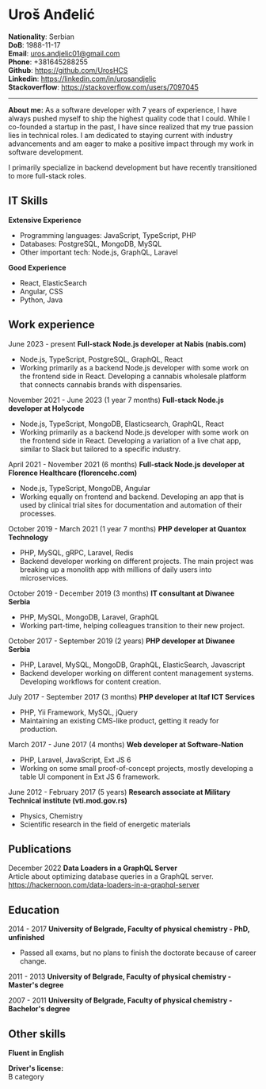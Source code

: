 # Uroš Anđelić

**Nationality**: Serbian  
**DoB**: 1988-11-17  
**Email**: uros.andjelic01@gmail.com  
**Phone**: +381645288255  
**Github**: https://github.com/UrosHCS  
**Linkedin**: https://linkedin.com/in/urosandjelic  
**Stackoverflow**: https://stackoverflow.com/users/7097045

---

**About me:**
As a software developer with 7 years of experience, I have always pushed myself to ship the highest quality code that I could. While I co-founded a startup in the past, I have since realized that my true passion lies in technical roles. I am dedicated to staying current with industry advancements and am eager to make a positive impact through my work in software development.

I primarily specialize in backend development but have recently transitioned to more full-stack roles.

## IT Skills

**Extensive Experience**

- Programming languages: JavaScript, TypeScript, PHP
- Databases: PostgreSQL, MongoDB, MySQL
- Other important tech: Node.js, GraphQL, Laravel

**Good Experience**

- React, ElasticSearch
- Angular, CSS
- Python, Java

## Work experience

June 2023 - present **Full-stack Node.js developer at Nabis (nabis.com)**

- Node.js, TypeScript, PostgreSQL, GraphQL, React
- Working primarily as a backend Node.js developer with some work on the frontend side in React. Developing a cannabis wholesale platform that connects cannabis brands with dispensaries.

November 2021 - June 2023 (1 year 7 months) **Full-stack Node.js developer at Holycode**

- Node.js, TypeScript, MongoDB, Elasticsearch, GraphQL, React
- Working primarily as a backend Node.js developer with some work on the frontend side in React. Developing a variation of a live chat app, similar to Slack but tailored to a specific industry.

April 2021 - November 2021 (6 months) **Full-stack Node.js developer at Florence Healthcare (florencehc.com)**

- Node.js, TypeScript, MongoDB, Angular
- Working equally on frontend and backend. Developing an app that is used by clinical trial sites for documentation and automation of their processes.

October 2019 - March 2021 (1 year 7 months) **PHP developer at Quantox Technology**

- PHP, MySQL, gRPC, Laravel, Redis
- Backend developer working on different projects. The main project was breaking up a monolith app with millions of daily users into microservices.

October 2019 - December 2019 (3 months) **IT consultant at Diwanee Serbia**

- PHP, MySQL, MongoDB, Laravel, GraphQL
- Working part-time, helping colleagues transition to their new project.

October 2017 - September 2019 (2 years) **PHP developer at Diwanee Serbia**

- PHP, Laravel, MySQL, MongoDB, GraphQL, ElasticSearch, Javascript
- Backend developer working on different content management systems. Developing workflows for content creation.

July 2017 - September 2017 (3 months) **PHP developer at Itaf ICT Services**

- PHP, Yii Framework, MySQL, jQuery
- Maintaining an existing CMS-like product, getting it ready for production.

March 2017 - June 2017 (4 months) **Web developer at Software-Nation**

- PHP, Laravel, JavaScript, Ext JS 6
- Working on some small proof-of-concept projects, mostly developing a table UI component in Ext JS 6 framework.

June 2012 - February 2017 (5 years) **Research associate at Military Technical institute (vti.mod.gov.rs)**

- Physics, Chemistry
- Scientific research in the field of energetic materials

## Publications

December 2022 **Data Loaders in a GraphQL Server**  
Article about optimizing database queries in a GraphQL server.
https://hackernoon.com/data-loaders-in-a-graphql-server

## Education

2014 - 2017 **University of Belgrade, Faculty of physical chemistry - PhD, unfinished**

- Passed all exams, but no plans to finish the doctorate because of career change.

2011 - 2013 **University of Belgrade, Faculty of physical chemistry - Master's degree**

2007 - 2011 **University of Belgrade, Faculty of physical chemistry - Bachelor's degree**

## Other skills

**Fluent in English**

**Driver's license:**  
B category
